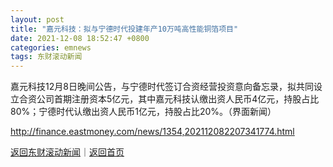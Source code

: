```yaml
---
layout: post
title: "嘉元科技：拟与宁德时代投建年产10万吨高性能铜箔项目"
date: 2021-12-08 18:52:47 +0800
categories: emnews
tags: 东财滚动新闻
---
```


嘉元科技12月8日晚间公告，与宁德时代签订合资经营投资意向备忘录，拟共同设立合资公司首期注册资本5亿元，其中嘉元科技认缴出资人民币4亿元，持股占比80%；宁德时代认缴出资人民币1亿元，持股占比20%。（界面新闻）

<http://finance.eastmoney.com/news/1354,202112082207341774.html>

[返回东财滚动新闻](//finews.withounder.com/emnews/)｜[返回首页](//finews.withounder.com/)